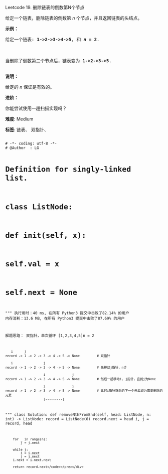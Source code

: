 Leetcode 19. 删除链表的倒数第N个节点
<p>给定一个链表，删除链表的倒数第&nbsp;<em>n&nbsp;</em>个节点，并且返回链表的头结点。</p>


<p><strong>示例：</strong></p>



<pre>给定一个链表: <strong>1-&gt;2-&gt;3-&gt;4-&gt;5</strong>, 和 <strong><em>n</em> = 2</strong>.



当删除了倒数第二个节点后，链表变为 <strong>1-&gt;2-&gt;3-&gt;5</strong>.

</pre>



<p><strong>说明：</strong></p>



<p>给定的 <em>n</em>&nbsp;保证是有效的。</p>



<p><strong>进阶：</strong></p>



<p>你能尝试使用一趟扫描实现吗？</p>





 **难度**: Medium



 **标签**: 链表、 双指针、 





<div class="hcb_wrap">
<pre class="prism undefined-numbers lang-python" data-lang="Python"><code>
# -*- coding: utf-8 -*-
# @Author  : LG

# Definition for singly-linked list.
# class ListNode:
#     def __init__(self, x):
#         self.val = x
#         self.next = None

"""
执行用时：40 ms, 在所有 Python3 提交中击败了82.14% 的用户
内存消耗：13.6 MB, 在所有 Python3 提交中击败了87.69% 的用户

解题思路：
    双指针，单次循环
    [1,2,3,4,5]n = 2

       i      j
    record -> 1 -> 2 -> 3 -> 4 -> 5 -> None         # 双指针

       i                j
    record -> 1 -> 2 -> 3 -> 4 -> 5 -> None         # 先移动j指针，n步

                        i              j
    record -> 1 -> 2 -> 3 -> 4 -> 5 -> None         # 然后一起移动i, j指针，直到j为None

                        i              j
    record -> 1 -> 2 -> 3 -> 4 -> 5 -> None         # 此时i指针指向的下一个元素即为需要删除的元素
                        |---------|
"""
class Solution:
    def removeNthFromEnd(self, head: ListNode, n: int) -> ListNode:
        record = ListNode(0)
        record.next = head
        i, j = record, head

        for _ in range(n):
            j = j.next

        while j:
            i = i.next
            j = j.next
        i.next = i.next.next

        return record.next</code></pre></div>

